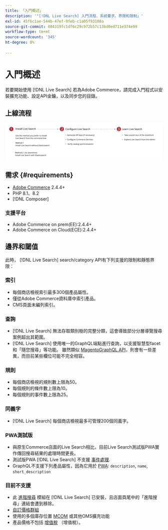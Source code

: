 ```yaml
---
title: 「入門概述」
description: '"[!DNL Live Search] 入門流程、系統要求、界限和限制」'
exl-id: 45f6c1ae-544b-47ef-9feb-c1a05f93108a
source-git-commit: 484319fc1df6c29c972b57c13bd0ed711e374e99
workflow-type: tm+mt
source-wordcount: '345'
ht-degree: 0%

---
```


# 入門概述

若要開始使用 [!DNL Live Search] 若為Adobe Commerce，請完成入門程式以安裝擴充功能、設定API金鑰，以及同步您的目錄。

## 上線流程

![[!DNL Live Search] 入門圖](assets/onboarding-flow.svg)

## 需求 {#requirements}

* [Adobe Commerce](https://magento.com/products/magento-commerce) 2.4.4+
* PHP 8.1、8.2
* [!DNL Composer]

### 支援平台

* Adobe Commerce on prem(EE):2.4.4+
* Adobe Commerce on Cloud(ECE):2.4.4+

## 邊界和閾值

此時， [!DNL Live Search] search/category API有下列支援的限制和靜態界限：

### 索引

* 每個商店檢視索引最多300個產品屬性。
* 僅從Adobe Commerce資料庫中索引產品。
* CMS頁面未編列索引。

### 查詢

* [!DNL Live Search] 無法存取類別樹的完整分類，這會導致部分分層導覽搜尋案例超出其範圍。
* [!DNL Live Search] 使用唯一的GraphQL端點進行查詢，以支援智慧型facet和「隨您搜尋」等功能。 雖然類似 [MagentoGraphQL API](https://developer.adobe.com/commerce/webapi/graphql/)，則會有一些差異，而目前某些欄位可能不完全相容。

### 規則

* 每個商店檢視的規則數上限為50。
* 每個規則的條件數上限為10。
* 每個規則的事件數上限為25。

### 同義字

* [!DNL Live Search] 每個商店檢視最多可管理200個同義字。

### PWA測試版

* 與原生Commerce店面的Live Search相比，目前Live Search測試版PWA實作傳回搜尋結果的處理時間更長。
* 測試版PWA [!DNL Live Search] 不支援 [事件處理](https://developer.adobe.com/commerce/services/shared-services/storefront-events/sdk/).
* GraphQL不支援下列產品屬性，因為它用於 [PWA](https://developer.adobe.com/commerce/pwa-studio/): `description`, `name`, `short_description`

### 目前不支援

* 此 [進階搜尋](https://experienceleague.adobe.com/docs/commerce-admin/catalog/catalog/search/search.html#advanced-search) 模組在 [!DNL Live Search] 已安裝，且店面頁尾中的「進階搜尋」連結會遭到移除。
* [自訂價格群組](https://experienceleague.adobe.com/docs/commerce-admin/catalog/products/pricing/product-price-group.html)
* 使用的多個庫存位置 [MCOM](https://experienceleague.adobe.com/docs/commerce-admin/systems/integrations/mcom.html) 或其他OMS擴充功能
* 產品價格不包括 [增值稅](https://experienceleague.adobe.com/docs/commerce-admin/stores-sales/site-store/taxes/vat.html) （增值稅）。
